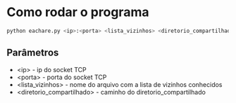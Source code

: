 # Como rodar o programa

```sh
python eachare.py <ip>:<porta> <lista_vizinhos> <diretorio_compartilhado>
```

## Parâmetros

- \<ip\> - ip do socket TCP
- \<porta\> - porta do socket TCP
- \<lista_vizinhos\> - nome do arquivo com a lista de vizinhos conhecidos
- \<diretorio_compartilhado\> - caminho do diretorio_compartilhado
